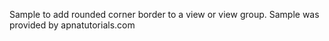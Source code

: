 Sample to add rounded corner border to a view or view group. Sample was provided by apnatutorials.com
